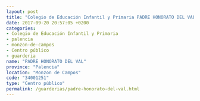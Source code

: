 ```yaml
---
layout: post
title: "Colegio de Educación Infantil y Primaria PADRE HONORATO DEL VAL"
date: 2017-09-20 20:57:05 +0200
categories:
- Colegio de Educación Infantil y Primaria
- palencia
- monzon-de-campos
- Centro público
- guarderia
name: "PADRE HONORATO DEL VAL"
province: "Palencia"
location: "Monzon de Campos"
code: "34001251"
type: "Centro público"
permalink: /guarderias/padre-honorato-del-val.html
---
```

